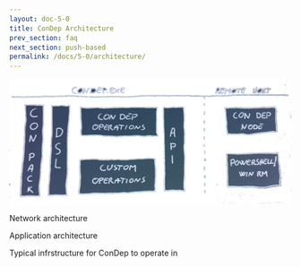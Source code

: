 ```yaml
---
layout: doc-5-0
title: ConDep Architecture
prev_section: faq
next_section: push-based
permalink: /docs/5-0/architecture/
---
```


<img src="/images/architecture.png">

Network architecture

Application architecture

Typical infrstructure for ConDep to operate in

